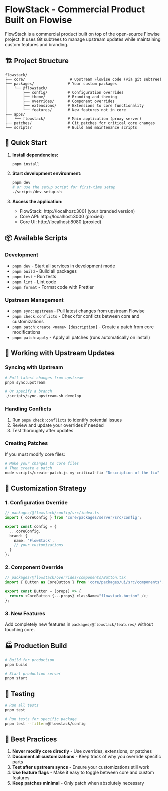 # FlowStack - Commercial Product Built on Flowise

FlowStack is a commercial product built on top of the open-source Flowise project. It uses Git subtrees to manage upstream updates while maintaining custom features and branding.

## 🏗️ Project Structure

```
flowstack/
├── core/                    # Upstream Flowise code (via git subtree)
├── packages/               # Your custom packages
│   └── @flowstack/
│       ├── config/         # Configuration overrides
│       ├── theme/          # Branding and theming
│       ├── overrides/      # Component overrides
│       ├── extensions/     # Extensions to core functionality
│       └── features/       # New features not in core
├── apps/
│   └── flowstack/          # Main application (proxy server)
├── patches/                # Git patches for critical core changes
└── scripts/                # Build and maintenance scripts
```

## 🚀 Quick Start

1. **Install dependencies:**
   ```bash
   pnpm install
   ```

2. **Start development environment:**
   ```bash
   pnpm dev
   # or use the setup script for first-time setup
   ./scripts/dev-setup.sh
   ```

3. **Access the application:**
   - FlowStack: http://localhost:3001 (your branded version)
   - Core API: http://localhost:3000 (proxied)
   - Core UI: http://localhost:8080 (proxied)

## 📦 Available Scripts

### Development
- `pnpm dev` - Start all services in development mode
- `pnpm build` - Build all packages
- `pnpm test` - Run tests
- `pnpm lint` - Lint code
- `pnpm format` - Format code with Prettier

### Upstream Management
- `pnpm sync:upstream` - Pull latest changes from upstream Flowise
- `pnpm check:conflicts` - Check for conflicts between core and customizations
- `pnpm patch:create <name> [description]` - Create a patch from core modifications
- `pnpm patch:apply` - Apply all patches (runs automatically on install)

## 🔄 Working with Upstream Updates

### Syncing with Upstream
```bash
# Pull latest changes from upstream
pnpm sync:upstream

# Or specify a branch
./scripts/sync-upstream.sh develop
```

### Handling Conflicts
1. Run `pnpm check:conflicts` to identify potential issues
2. Review and update your overrides if needed
3. Test thoroughly after updates

### Creating Patches
If you must modify core files:
```bash
# Make your changes to core files
# Then create a patch
node scripts/create-patch.js my-critical-fix "Description of the fix"
```

## 🎨 Customization Strategy

### 1. Configuration Override
```typescript
// packages/@flowstack/config/src/index.ts
import { coreConfig } from 'core/packages/server/src/config';

export const config = {
  ...coreConfig,
  brand: {
    name: 'FlowStack',
    // your customizations
  }
};
```

### 2. Component Override
```typescript
// packages/@flowstack/overrides/components/Button.tsx
import { Button as CoreButton } from 'core/packages/ui/src/components';

export const Button = (props) => {
  return <CoreButton {...props} className="flowstack-button" />;
};
```

### 3. New Features
Add completely new features in `packages/@flowstack/features/` without touching core.

## 🏭 Production Build

```bash
# Build for production
pnpm build

# Start production server
pnpm start
```

## 🧪 Testing

```bash
# Run all tests
pnpm test

# Run tests for specific package
pnpm test --filter=@flowstack/config
```

## 📝 Best Practices

1. **Never modify core directly** - Use overrides, extensions, or patches
2. **Document all customizations** - Keep track of why you override specific parts
3. **Test after upstream syncs** - Ensure your customizations still work
4. **Use feature flags** - Make it easy to toggle between core and custom features
5. **Keep patches minimal** - Only patch when absolutely necessary
